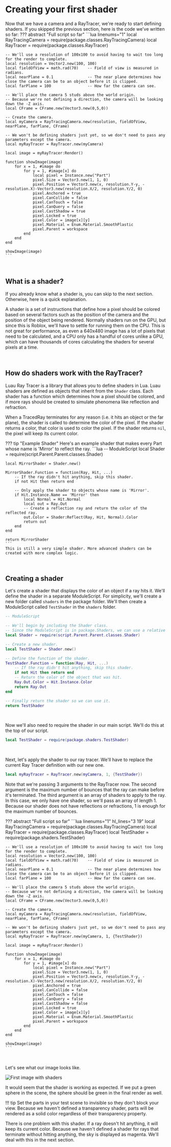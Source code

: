# Creating your first shader

Now that we have a camera and a RayTracer, we're ready to start defining shaders. If you skipped the previous section, here is the code we've written so far:
??? abstract "Full script so far"
    ```lua linenums="1"
    local RayTracingCamera = require(package.classes.RayTracingCamera)
    local RayTracer = require(package.classes.RayTracer)

    -- We'll use a resolution of 100x100 to avoid having to wait too long for the render to complete.
    local resolution = Vector2.new(100, 100)
    local fieldOfView = math.rad(70)    -- Field of view is measured in radians.
    local nearPlane = 0.1               -- The near plane determines how close the camera can be to an object before it is clipped.
    local farPlane = 100                -- How far the camera can see.

    -- We'll place the camera 5 studs above the world origin.
    -- Because we're not defining a direction, the camera will be looking down the -Z axis.
    local CFrame = CFrame.new(Vector3.new(0,5,0))

    -- Create the camera.
    local myCamera = RayTracingCamera.new(resolution, fieldOfView, nearPlane, farPlane, CFrame)

    -- We won't be defining shaders just yet, so we don't need to pass any parameters except the camera.
    local myRayTracer = RayTracer.new(myCamera)

    local image = myRayTracer:Render()

    function showImage(image)
        for x = 1, #image do
            for y = 1, #image[x] do
                local pixel = Instance.new("Part")
                pixel.Size = Vector3.new(1, 1, 0)
                pixel.Position = Vector3.new(x, resolution.Y-y, -resolution.X)-Vector3.new(resolution.X/2, resolution.Y/2, 0)
                pixel.Anchored = true
                pixel.CanCollide = false
                pixel.CanTouch = false
                pixel.CanQuery = false
                pixel.CastShadow = true
                pixel.Locked = true
                pixel.Color = image[x][y]
                pixel.Material = Enum.Material.SmoothPlastic
                pixel.Parent = workspace
            end
        end
    end

    showImage(image)
    ```

<br>

## What is a shader?

If you already know what a shader is, you can skip to the next section. Otherwise, here is a quick explanation.

A shader is a set of instructions that define how a pixel should be colored based on several factors such as the position of the camera and the position of the object being rendered. Normally shaders run on the GPU, but since this is Roblox, we'll have to settle for running them on the CPU. This is not great for performance, as even a 640x480 image has a lot of pixels that need to be calculated, and a CPU only has a handful of cores unlike a GPU, which can have thousands of cores calculating the shaders for several pixels at a time.

<br>

## How do shaders work with the RayTracer?

Luau Ray Tracer is a library that allows you to define shaders in Lua. Luau shaders are defined as objects that inherit from the `Shader` class. Each shader has a function which determines how a pixel should be colored, and if more rays should be created to simulate phenomena like reflection and refraction.

When a TracedRay terminates for any reason (i.e. it hits an object or the far plane), the shader is called to determine the color of the pixel. If the shader returns a color, that color is used to color the pixel. If the shader returns `nil`, the pixel will keep its current color.

??? tip "Example Shader"
    Here's an example shader that makes every Part whose name is 'Mirror' to reflect the ray.
    ```lua
    -- ModuleScript
    local Shader = require(script.Parent.Parent.classes.Shader)

    local MirrorShader = Shader.new()

    MirrorShader.Function = function(Ray, Hit, ...)
        -- If the ray didn't hit anything, skip this shader.
        if not Hit then return end

        -- Only apply the shader to objects whose name is 'Mirror'.
        if Hit.Instance.Name == 'Mirror' then
            local Normal = Hit.Normal
            local out = Ray.Out
            -- Create a reflection ray and return the color of the reflected ray.
            out.Color = Shader:Reflect(Ray, Hit, Normal).Color
            return out
        end
    end

    return MirrorShader
    ```
    This is still a very simple shader. More advanced shaders can be created with more complex logic.

<br>

## Creating a shader

Let's create a shader that displays the color of an object if a ray hits it. We'll define the shader in a separate ModuleScript. For simplicity, we'll create a new folder called `shaders` in the package folder. We'll then create a ModuleScript called `TestShader` in the `shaders` folder.

```lua
-- ModuleScript

-- We'll begin by including the Shader class.
-- Since the ModuleScript is in package.Shaders, we can use a relative path to the Shader class.
local Shader = require(script.Parent.Parent.classes.Shader)

-- Create a new shader.
local TestShader = Shader.new()

-- Define the function of the shader.
TestShader.Function = function(Ray, Hit, ...)
    -- If the ray didn't hit anything, skip this shader.
    if not Hit then return end
    -- Return the color of the object that was hit.
    Ray.Out.Color = Hit.Instance.Color
    return Ray.Out
end

-- Finally return the shader so we can use it.
return TestShader
```

<br>

Now we'll also need to require the shader in our main script. We'll do this at the top of our script.

```lua
local TestShader = require(package.shaders.TestShader)
```

<br>

Next, let's apply the shader to our ray tracer. We'll have to replace the current Ray Tracer definition with our new one.

```lua
local myRayTracer = RayTracer.new(myCamera, 1, {TestShader})
```
Note that we're passing 3 arguments to the RayTracer now. The second argument is the maximum number of bounces that the ray can make before it's terminated. The third argument is an array of shaders to apply to the ray. In this case, we only have one shader, so we'll pass an array of length 1. Because our shader does not have reflections or refractions, 1 is enough for the maximum number of bounces.

??? abstract "Full script so far"
    ```lua linenums="1" hl_lines="3 19"
    local RayTracingCamera = require(package.classes.RayTracingCamera)
    local RayTracer = require(package.classes.RayTracer)
    local TestShader = require(package.shaders.TestShader)

    -- We'll use a resolution of 100x100 to avoid having to wait too long for the render to complete.
    local resolution = Vector2.new(100, 100)
    local fieldOfView = math.rad(70)    -- Field of view is measured in radians.
    local nearPlane = 0.1               -- The near plane determines how close the camera can be to an object before it is clipped.
    local farPlane = 100                -- How far the camera can see.

    -- We'll place the camera 5 studs above the world origin.
    -- Because we're not defining a direction, the camera will be looking down the -Z axis.
    local CFrame = CFrame.new(Vector3.new(0,5,0))

    -- Create the camera.
    local myCamera = RayTracingCamera.new(resolution, fieldOfView, nearPlane, farPlane, CFrame)

    -- We won't be defining shaders just yet, so we don't need to pass any parameters except the camera.
    local myRayTracer = RayTracer.new(myCamera, 1, {TestShader})

    local image = myRayTracer:Render()

    function showImage(image)
        for x = 1, #image do
            for y = 1, #image[x] do
                local pixel = Instance.new("Part")
                pixel.Size = Vector3.new(1, 1, 0)
                pixel.Position = Vector3.new(x, resolution.Y-y, -resolution.X)-Vector3.new(resolution.X/2, resolution.Y/2, 0)
                pixel.Anchored = true
                pixel.CanCollide = false
                pixel.CanTouch = false
                pixel.CanQuery = false
                pixel.CastShadow = false
                pixel.Locked = true
                pixel.Color = image[x][y]
                pixel.Material = Enum.Material.SmoothPlastic
                pixel.Parent = workspace
            end
        end
    end

    showImage(image)
    ```

<br>

Let's see what our image looks like.

![First image with shaders](../resources/first-shader-result.png)

It would seem that the shader is working as expected. If we put a green sphere in the scene, the sphere should be green in the final render as well.

!!! tip
    Set the parts in your test scene to invisible so they don't block your view. Because we haven't defined a transparency shader, parts will be rendered as a solid color regardless of their transparency property.

There is one problem with this shader. If a ray doesn't hit anything, it will keep its current color. Because we haven't defined a shader for rays that terminate without hitting anything, the sky is displayed as magenta. We'll deal with this in the next section.